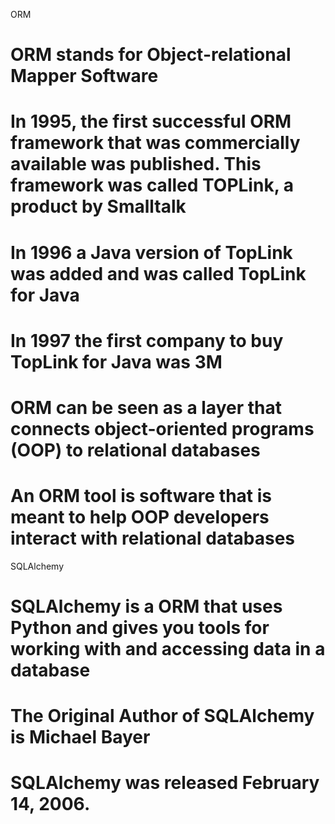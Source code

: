 ORM
# ORM stands for Object-relational Mapper Software

# In 1995, the first successful ORM framework that was commercially available was published. This framework was called TOPLink, a product by Smalltalk

# In 1996 a Java version of TopLink was added and was called TopLink for Java

# In 1997 the first company to buy TopLink for Java was 3M

# ORM can be seen as a layer that connects object-oriented programs (OOP) to relational databases

# An ORM tool is software that is meant to help OOP developers interact with relational databases


SQLAlchemy
# SQLAlchemy is a ORM that uses Python and gives you tools for working with and accessing data in a database

# The Original Author of SQLAlchemy is Michael Bayer

# SQLAlchemy was released February 14, 2006.